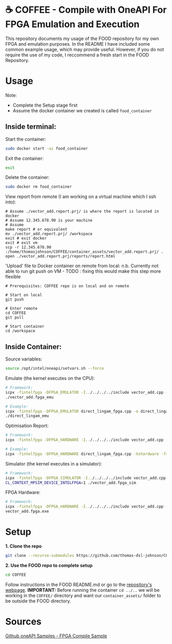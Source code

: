 # ☕ COFFEE - Compile with OneAPI For FPGA Emulation and Execution

This repository documents my usage of the FOOD repository for my own FPGA and emulation purposes. In the README I have included some common example usage, which may provide useful. However, if you do not require the use of my code, I reccommend a fresh start in the FOOD Repository.

# Usage
Note:
* Complete the Setup stage first
* Assume the docker container we created is called `food_container`


## Inside terminal:
Start the container:
```bash
sudo docker start -ai food_container
```

Exit the container:
```bash
exit
```

Delete the container:
```bash
sudo docker rm food_container
```



View report from remote (I am working on a virtual machine which I ssh into):
```
# Assume ./vector_add.report.prj/ is where the report is located in docker
# Assume 12.345.678.90 is your machine
# Assume 
make report # or equivalent
mv ./vector_add.report.prj/ /workspace
exit # exit docker
exit # exit vm
scp -r 12.345.678.90 :/home/thomasjohnson/COFFEE/container_assets/vector_add.report.prj/ .
open ./vector_add.report.prj/reports/report.html
```

'Upload' file to Docker container on remote from local:
n.b. Currently not able to run git push on VM - TODO : fixing this would make this step more flexible
```
# Prerequisites: COFFEE repo is on local and on remote

# Start on local
git push

# Enter remote
cd COFFEE
git pull

# Start container
cd /workspace
```

## Inside Container:
Source variables:
```bash
source /opt/intel/oneapi/setvars.sh --force
```

Emulate (the kernel executes on the CPU):
```bash
# Framework:
icpx -fintelfpga -DFPGA_EMULATOR -I../../../../include vector_add.cpp -o vector_add.fpga_emu
./vector_add.fpga_emu

# Example:
icpx -fintelfpga -DFPGA_EMULATOR direct_lingam_fpga.cpp -o direct_lingam_emu
./direct_lingam_emu
```

Optimisation Report:
```bash
# Framework:
icpx -fintelfpga -DFPGA_HARDWARE -I../../../../include vector_add.cpp -Xshardware -fsycl-link=early -Xstarget=Agilex7 -o vector_add_report.a

# Example:
icpx -fintelfpga -DFPGA_HARDWARE direct_lingam_fpga.cpp -Xshardware -fsycl-link=early -Xstarget=Agilex7 -o report.a
```

Simulator (the kernel executes in a simulator):
```bash
# Framework:
icpx -fintelfpga -DFPGA_SIMULATOR -I../../../../include vector_add.cpp -Xssimulation -Xstarget=Agilex7 -Xsghdl -o vector_add_sim.fpga_sim
CL_CONTEXT_MPSIM_DEVICE_INTELFPGA=1 ./vector_add.fpga_sim
```

FPGA Hardware:
```bash
# Framework:
icpx -fintelfpga -DFPGA_HARDWARE -I../../../../include vector_add.cpp -Xshardware -Xstarget=Agilex7 -o vector_add.fpga
vector_add.fpga.exe
```

# Setup

**1. Clone the repo**
```bash
git clone --recurse-submodules https://github.com/thomas-dsl-johnson/COFFEE.git
```

**2. Use the FOOD repo to complete setup**
```bash
cd COFFEE
```
Follow instructions in the FOOD README.md or go to the [repository's webpage](https://github.com/thomas-dsl-johnson/FOOD#). 
**IMPORTANT:** Before running the container `cd ../..` we will be working in the `COFFEE/` directory and want our `container_assets/` folder to be outside the FOOD directory.

# Sources
[Github oneAPI Samples - FPGA Compile Sample](https://github.com/oneapi-src/oneAPI-samples/tree/master/DirectProgramming/C++SYCL_FPGA/Tutorials/GettingStarted/fpga_compile)




